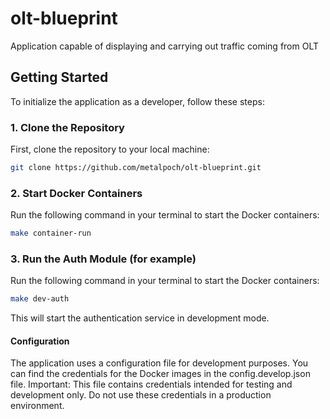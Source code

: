 # olt-blueprint

Application capable of displaying and carrying out traffic coming from OLT

## Getting Started

To initialize the application as a developer, follow these steps:

### 1. Clone the Repository

First, clone the repository to your local machine:

```bash
git clone https://github.com/metalpoch/olt-blueprint.git
```

### 2. Start Docker Containers

Run the following command in your terminal to start the Docker containers:

```bash
make container-run
```

### 3. Run the Auth Module (for example)

Run the following command in your terminal to start the Docker containers:

```bash
make dev-auth
```

This will start the authentication service in development mode.

#### Configuration

The application uses a configuration file for development purposes. You can find the credentials for the Docker images in the config.develop.json file. Important: This file contains credentials intended for testing and development only. Do not use these credentials in a production environment.
